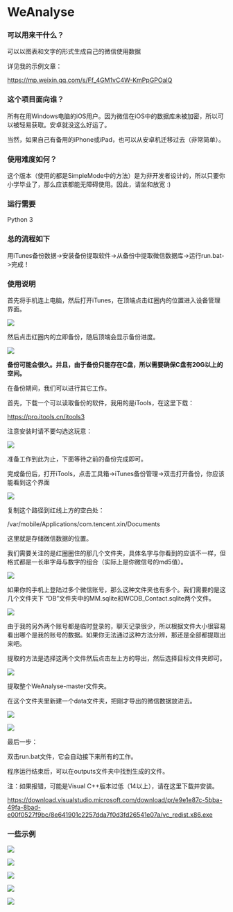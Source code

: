 WeAnalyse
================================

### 可以用来干什么？

可以以图表和文字的形式生成自己的微信使用数据

详见我的示例文章：

https://mp.weixin.qq.com/s/Ff_4GM1vC4W-KmPpGPOalQ

### 这个项目面向谁？

所有在用Windows电脑的iOS用户。因为微信在iOS中的数据库未被加密，所以可以被轻易获取。安卓就没这么好运了。

当然，如果自己有备用的iPhone或iPad，也可以从安卓机迁移过去（非常简单）。



### 使用难度如何？

这个版本（使用的都是SimpleMode中的方法）是为非开发者设计的，所以只要你小学毕业了，那么应该都能无障碍使用。因此，请坐和放宽 :)

### 运行需要

Python 3

### 总的流程如下

用iTunes备份数据->安装备份提取软件->从备份中提取微信数据库->运行run.bat->完成！

### 使用说明

首先将手机连上电脑，然后打开iTunes，在顶端点击红圈内的位置进入设备管理界面。

![](https://raw.githubusercontent.com/ContrapunctusXIV/WeAnalyse/master/images/1.png)

然后点击红圈内的立即备份，随后顶端会显示备份进度。

![](https://raw.githubusercontent.com/ContrapunctusXIV/WeAnalyse/master/images/2.png)

**备份可能会很久。并且，由于备份只能存在C盘，所以需要确保C盘有20G以上的空间。**

 

在备份期间，我们可以进行其它工作。

首先，下载一个可以读取备份的软件，我用的是iTools，在这里下载：

https://pro.itools.cn/itools3

注意安装时请不要勾选这玩意：

![](https://raw.githubusercontent.com/ContrapunctusXIV/WeAnalyse/master/images/3.png)

准备工作到此为止，下面等待之前的备份完成即可。

 

完成备份后，打开iTools，点击工具箱->iTunes备份管理->双击打开备份，你应该能看到这个界面

![](https://raw.githubusercontent.com/ContrapunctusXIV/WeAnalyse/master/images/4.png)

复制这个路径到红线上方的空白处：

/var/mobile/Applications/com.tencent.xin/Documents

这里就是存储微信数据的位置。

我们需要关注的是红圈圈住的那几个文件夹，具体名字与你看到的应该不一样，但格式都是一长串字母与数字的组合（实际上是你微信号的md5值）。

![](https://raw.githubusercontent.com/ContrapunctusXIV/WeAnalyse/master/images/5.png)

如果你的手机上登陆过多个微信账号，那么这种文件夹也有多个。我们需要的是这几个文件夹下 “DB”文件夹中的MM.sqlite和WCDB_Contact.sqlite两个文件。

![](https://raw.githubusercontent.com/ContrapunctusXIV/WeAnalyse/master/images/6.png)

由于我的另外两个账号都是临时登录的，聊天记录很少，所以根据文件大小很容易看出哪个是我的账号的数据。如果你无法通过这种方法分辨，那还是全部都提取出来吧。

 

提取的方法是选择这两个文件然后点击左上方的导出，然后选择目标文件夹即可。

![](https://raw.githubusercontent.com/ContrapunctusXIV/WeAnalyse/master/images/7.png)

提取整个WeAnalyse-master文件夹。

在这个文件夹里新建一个data文件夹，把刚才导出的微信数据放进去。

![](https://raw.githubusercontent.com/ContrapunctusXIV/WeAnalyse/master/images/8.png)

![](https://raw.githubusercontent.com/ContrapunctusXIV/WeAnalyse/master/images/9.png)

最后一步：

双击run.bat文件，它会自动接下来所有的工作。

程序运行结束后，可以在outputs文件夹中找到生成的文件。

 

注：如果报错，可能是Visual C++版本过低（14以上），请在这里下载并安装。

<https://download.visualstudio.microsoft.com/download/pr/e9e1e87c-5bba-49fa-8bad-e00f0527f9bc/8e641901c2257dda7f0d3fd26541e07a/vc_redist.x86.exe>

### 一些示例

 ![](https://raw.githubusercontent.com/ContrapunctusXIV/WeAnalyse/master/images/10.jpg)

![](https://raw.githubusercontent.com/ContrapunctusXIV/WeAnalyse/master/images/11.jpg)

![](https://raw.githubusercontent.com/ContrapunctusXIV/WeAnalyse/master/images/12.jpg)

![](https://raw.githubusercontent.com/ContrapunctusXIV/WeAnalyse/master/images/13.jpg)

![](https://raw.githubusercontent.com/ContrapunctusXIV/WeAnalyse/master/images/14.png)